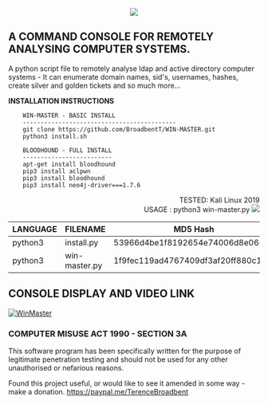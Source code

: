 <p align="center">
  <img src="https://github.com/BroadbentT/WIN-MASTER/blob/master/picture0.png">
</p>

## A COMMAND CONSOLE FOR REMOTELY ANALYSING COMPUTER SYSTEMS.

A python script file to remotely analyse ldap and active directory computer systems - It can enumerate domain names, sid's, usernames, hashes, create silver and golden tickets and so much more...

**INSTALLATION INSTRUCTIONS**

        WIN-MASTER - BASIC INSTALL
        -------------------------------------------
        git clone https://github.com/BroadbentT/WIN-MASTER.git
        python3 install.sh

        BLOODHOUND - FULL INSTALL
        -------------------------
        apt-get install bloodhound
        pip3 install aclpwn
        pip3 install bloodhound
        pip3 install neo4j-driver===1.7.6

<p align="right">
TESTED: Kali Linux 2019 <br>
USAGE : python3 win-master.py
  <img src="https://github.com/BroadbentT/WIN-MASTER/blob/master/picture1.png">
</p>

| LANGUAGE  | FILENAME      | MD5 Hash                         | Version      |
|------     |-------        | -------                          | ----         |
| python3   | install.py    | 53966d4be1f8192654e74006d8e064d6 | TREADSTONE   |	                
| python3   | win-master.py | 1f9fec119ad4767409df3af20ff880c1 | TREADSTONE   |
              
## CONSOLE DISPLAY AND VIDEO LINK

[![WinMaster](https://github.com/BroadbentT/WIN-MASTER/blob/master/picture2.png)](https://youtu.be/6kbGW_IIq2A "MasterConsole")

### COMPUTER MISUSE ACT 1990 - SECTION 3A
This software program has been specifically written for the purpose of legitimate penetration testing and should not be used for any other unauthorised or nefarious reasons.

Found this project useful, or would like to see it amended in some way - make a donation.
https://paypal.me/TerenceBroadbent
